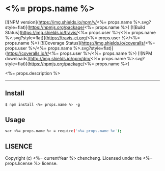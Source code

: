 # <%= props.name %>

[![NPM version](https://img.shields.io/npm/v/<%= props.name %>.svg?style=flat)](https://npmjs.org/package/<%= props.name %>)
[![Build Status](https://img.shields.io/travis/<%= props.user %>/<%= props.name %>.svg?style=flat)](https://travis-ci.org/<%= props.user %>/<%= props.name %>)
[![Coverage Status](https://img.shields.io/coveralls/<%= props.user %>/<%= props.name %>.svg?style=flat)](https://coveralls.io/r/<%= props.user %>/<%= props.name %>)
[![NPM downloads](http://img.shields.io/npm/dm/<%= props.name %>.svg?style=flat)](https://npmjs.org/package/<%= props.name %>)

<%= props.description %>

---

## Install

```bash
$ npm install <%= props.name %> -g
```

## Usage

```bash
var <%= props.name %> = require('<%= props.name %>');
```

## LISENCE

Copyright (c) <%= currentYear %> chencheng. Licensed under the <%= props.license %> license.
